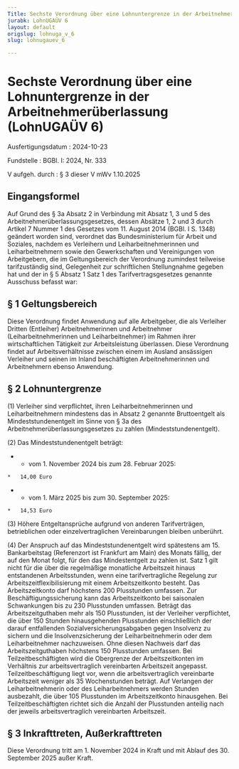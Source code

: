 ```yaml
---
Title: Sechste Verordnung über eine Lohnuntergrenze in der Arbeitnehmerüberlassung
jurabk: LohnUGAÜV 6
layout: default
origslug: lohnuga_v_6
slug: lohnugauev_6

---
```


# Sechste Verordnung über eine Lohnuntergrenze in der Arbeitnehmerüberlassung (LohnUGAÜV 6)

Ausfertigungsdatum
:   2024-10-23

Fundstelle
:   BGBl. I: 2024, Nr. 333

V aufgeh. durch
:   § 3 dieser V mWv 1.10.2025


## Eingangsformel

Auf Grund des § 3a Absatz 2 in Verbindung mit Absatz 1, 3 und 5 des Arbeitnehmerüberlassungsgesetzes, dessen Absätze 1, 2 und 3 durch Artikel 7 Nummer 1 des Gesetzes vom 11. August 2014 (BGBl. I S. 1348) geändert worden sind, verordnet das Bundesministerium für Arbeit und Soziales, nachdem es Verleihern und Leiharbeitnehmerinnen und Leiharbeitnehmern sowie den Gewerkschaften und Vereinigungen von Arbeitgebern, die im Geltungsbereich der Verordnung zumindest teilweise tarifzuständig sind, Gelegenheit zur schriftlichen Stellungnahme gegeben hat und der in § 5 Absatz 1 Satz 1 des Tarifvertragsgesetzes genannte Ausschuss befasst war:


## § 1 Geltungsbereich

Diese Verordnung findet Anwendung auf alle Arbeitgeber, die als Verleiher Dritten (Entleiher) Arbeitnehmerinnen und Arbeitnehmer (Leiharbeitnehmerinnen und Leiharbeitnehmer) im Rahmen ihrer wirtschaftlichen Tätigkeit zur Arbeitsleistung überlassen. Diese Verordnung findet auf Arbeitsverhältnisse zwischen einem im Ausland ansässigen Verleiher und seinen im Inland beschäftigten Arbeitnehmerinnen und Arbeitnehmern ebenso Anwendung.


## § 2 Lohnuntergrenze

(1) Verleiher sind verpflichtet, ihren Leiharbeitnehmerinnen und Leiharbeitnehmern mindestens das in Absatz 2 genannte Bruttoentgelt als Mindeststundenentgelt im Sinne von § 3a des Arbeitnehmerüberlassungsgesetzes zu zahlen (Mindeststundenentgelt).

(2) Das Mindeststundenentgelt beträgt:


*    *   vom 1. November 2024 bis zum 28. Februar 2025:

    *   14,00 Euro




*    *   vom 1. März 2025 bis zum 30. September 2025:

    *   14,53 Euro




(3) Höhere Entgeltansprüche aufgrund von anderen Tarifverträgen, betrieblichen oder einzelvertraglichen Vereinbarungen bleiben unberührt.

(4) Der Anspruch auf das Mindeststundenentgelt wird spätestens am 15. Bankarbeitstag (Referenzort ist Frankfurt am Main) des Monats fällig, der auf den Monat folgt, für den das Mindestentgelt zu zahlen ist. Satz 1 gilt nicht für die über die regelmäßige monatliche Arbeitszeit hinaus entstandenen Arbeitsstunden, wenn eine tarifvertragliche Regelung zur Arbeitszeitflexibilisierung mit einem Arbeitszeitkonto besteht. Das Arbeitszeitkonto darf höchstens 200 Plusstunden umfassen. Zur Beschäftigungssicherung kann das Arbeitszeitkonto bei saisonalen Schwankungen bis zu 230 Plusstunden umfassen. Beträgt das Arbeitszeitguthaben mehr als 150 Plusstunden, ist der Verleiher verpflichtet, die über 150 Stunden hinausgehenden Plusstunden einschließlich der darauf entfallenden Sozialversicherungsabgaben gegen Insolvenz zu sichern und die Insolvenzsicherung der Leiharbeitnehmerin oder dem Leiharbeitnehmer nachzuweisen. Ohne diesen Nachweis darf das Arbeitszeitguthaben höchstens 150 Plusstunden umfassen. Bei Teilzeitbeschäftigten wird die Obergrenze der Arbeitszeitkonten im Verhältnis zur arbeitsvertraglich vereinbarten Arbeitszeit angepasst. Teilzeitbeschäftigung liegt vor, wenn die arbeitsvertraglich vereinbarte Arbeitszeit weniger als 35 Wochenstunden beträgt. Auf Verlangen der Leiharbeitnehmerin oder des Leiharbeitnehmers werden Stunden ausbezahlt, die über 105 Plusstunden im Arbeitszeitkonto hinausgehen. Bei Teilzeitbeschäftigten richtet sich die Anzahl der Plusstunden anteilig nach der jeweils arbeitsvertraglich vereinbarten Arbeitszeit.


## § 3 Inkrafttreten, Außerkrafttreten

Diese Verordnung tritt am 1. November 2024 in Kraft und mit Ablauf des 30. September 2025 außer Kraft.


